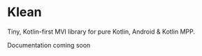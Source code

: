 # Klean
Tiny, Kotlin-first MVI library for pure Kotlin, Android & Kotlin MPP.

Documentation coming soon




